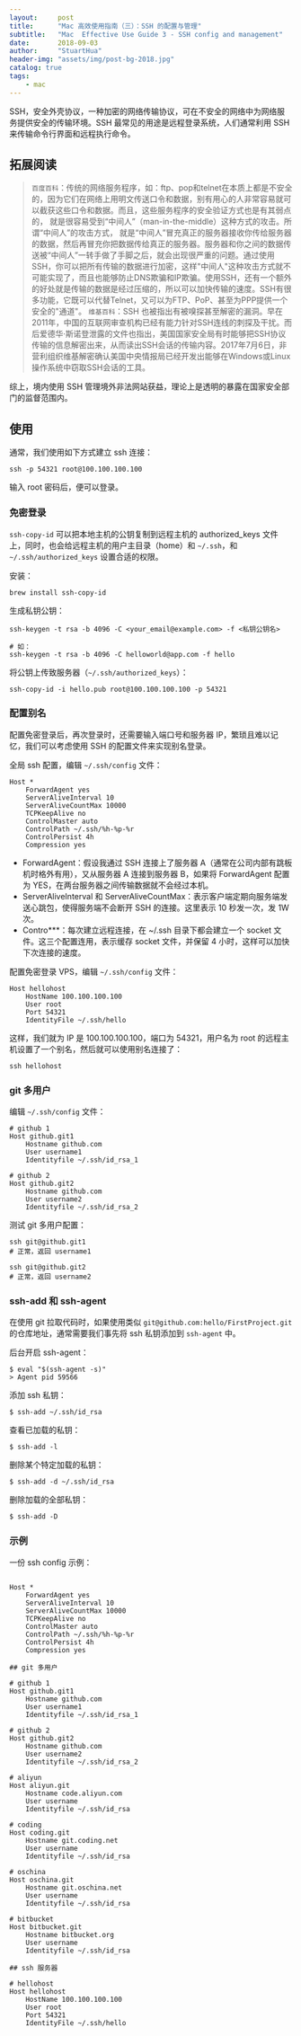 ```yaml
---
layout:     post
title:      "Mac 高效使用指南（三）：SSH 的配置与管理"
subtitle:   "Mac  Effective Use Guide 3 - SSH config and management"
date:       2018-09-03
author:     "StuartHua"
header-img: "assets/img/post-bg-2018.jpg"
catalog: true
tags:
    - mac
---
```


SSH，安全外壳协议，一种加密的网络传输协议，可在不安全的网络中为网络服务提供安全的传输环境。SSH 最常见的用途是远程登录系统，人们通常利用 SSH 来传输命令行界面和远程执行命令。

## 拓展阅读

> `百度百科`：传统的网络服务程序，如：ftp、pop和telnet在本质上都是不安全的，因为它们在网络上用明文传送口令和数据，别有用心的人非常容易就可以截获这些口令和数据。而且，这些服务程序的安全验证方式也是有其弱点的， 就是很容易受到“中间人”（man-in-the-middle）这种方式的攻击。所谓“中间人”的攻击方式， 就是“中间人”冒充真正的服务器接收你传给服务器的数据，然后再冒充你把数据传给真正的服务器。服务器和你之间的数据传送被“中间人”一转手做了手脚之后，就会出现很严重的问题。通过使用SSH，你可以把所有传输的数据进行加密，这样"中间人"这种攻击方式就不可能实现了，而且也能够防止DNS欺骗和IP欺骗。使用SSH，还有一个额外的好处就是传输的数据是经过压缩的，所以可以加快传输的速度。SSH有很多功能，它既可以代替Telnet，又可以为FTP、PoP、甚至为PPP提供一个安全的"通道"。
>`维基百科`：SSH 也被指出有被嗅探甚至解密的漏洞。早在2011年，中国的互联网审查机构已经有能力针对SSH连线的刺探及干扰。而后爱德华·斯诺登泄露的文件也指出，美国国家安全局有时能够把SSH协议传输的信息解密出来，从而读出SSH会话的传输内容。2017年7月6日，非营利组织维基解密确认美国中央情报局已经开发出能够在Windows或Linux操作系统中窃取SSH会话的工具。

综上，境内使用 SSH 管理境外非法网站获益，理论上是透明的暴露在国家安全部门的监督范围内。

## 使用

通常，我们使用如下方式建立 ssh 连接：

```
ssh -p 54321 root@100.100.100.100
```

输入 root 密码后，便可以登录。

### 免密登录

`ssh-copy-id` 可以把本地主机的公钥复制到远程主机的 authorized_keys 文件上，同时，也会给远程主机的用户主目录（home）和 `~/.ssh`，和 `~/.ssh/authorized_keys` 设置合适的权限。

安装：

```
brew install ssh-copy-id
```

生成私钥公钥：

```
ssh-keygen -t rsa -b 4096 -C <your_email@example.com> -f <私钥公钥名>

# 如：
ssh-keygen -t rsa -b 4096 -C helloworld@app.com -f hello
```

将公钥上传致服务器（`~/.ssh/authorized_keys`）：

```
ssh-copy-id -i hello.pub root@100.100.100.100 -p 54321
```

### 配置别名

配置免密登录后，再次登录时，还需要输入端口号和服务器 IP，繁琐且难以记忆，我们可以考虑使用 SSH 的配置文件来实现别名登录。

全局 ssh 配置，编辑 `~/.ssh/config` 文件：

```
Host *
    ForwardAgent yes
    ServerAliveInterval 10
    ServerAliveCountMax 10000
    TCPKeepAlive no
    ControlMaster auto
    ControlPath ~/.ssh/%h-%p-%r
    ControlPersist 4h
    Compression yes
```

* ForwardAgent：假设我通过 SSH 连接上了服务器 A（通常在公司内部有跳板机时格外有用），又从服务器 A 连接到服务器 B，如果将 ForwardAgent 配置为 YES，在两台服务器之间传输数据就不会经过本机。
* ServerAliveInterval 和 ServerAliveCountMax：表示客户端定期向服务端发送心跳包，使得服务端不会断开 SSH 的连接。这里表示 10 秒发一次，发 1W 次。
* Contro***：每次建立远程连接，在 ~/.ssh 目录下都会建立一个 socket 文件。这三个配置连用，表示缓存 socket 文件，并保留 4 小时，这样可以加快下次连接的速度。

配置免密登录 VPS，编辑 `~/.ssh/config` 文件：

```
Host hellohost
    HostName 100.100.100.100
    User root
    Port 54321
    IdentityFile ~/.ssh/hello
```

这样，我们就为 IP 是 100.100.100.100，端口为 54321，用户名为 root 的远程主机设置了一个别名，然后就可以使用别名连接了：

```
ssh hellohost
```

### git 多用户

编辑 `~/.ssh/config` 文件：

```
# github 1
Host github.git1
	Hostname github.com
	User username1
	Identityfile ~/.ssh/id_rsa_1

# github 2
Host github.git2
	Hostname github.com
	User username2
	Identityfile ~/.ssh/id_rsa_2
```

测试 git 多用户配置：

```
ssh git@github.git1
# 正常，返回 username1

ssh git@github.git2
# 正常，返回 username2
```

### ssh-add 和 ssh-agent

在使用 git 拉取代码时，如果使用类似 `git@github.com:hello/FirstProject.git` 的仓库地址，通常需要我们事先将 ssh 私钥添加到 `ssh-agent` 中。

后台开启 ssh-agent：

```
$ eval "$(ssh-agent -s)"
> Agent pid 59566
```

添加 ssh 私钥：

```
$ ssh-add ~/.ssh/id_rsa
```

查看已加载的私钥：

```
$ ssh-add -l
```

删除某个特定加载的私钥：

```
$ ssh-add -d ~/.ssh/id_rsa
```

删除加载的全部私钥：

```
$ ssh-add -D
```

### 示例

一份 ssh config 示例：

```

Host *
    ForwardAgent yes
    ServerAliveInterval 10
    ServerAliveCountMax 10000
    TCPKeepAlive no
    ControlMaster auto
    ControlPath ~/.ssh/%h-%p-%r
    ControlPersist 4h
    Compression yes

## git 多用户

# github 1
Host github.git1
	Hostname github.com
	User username1
	Identityfile ~/.ssh/id_rsa_1

# github 2
Host github.git2
	Hostname github.com
	User username2
	Identityfile ~/.ssh/id_rsa_2

# aliyun
Host aliyun.git
	Hostname code.aliyun.com
	User username
 	Identityfile ~/.ssh/id_rsa

# coding
Host coding.git
	Hostname git.coding.net
	User username
 	Identityfile ~/.ssh/id_rsa

# oschina
Host oschina.git
	Hostname git.oschina.net
	User username
 	Identityfile ~/.ssh/id_rsa

# bitbucket
Host bitbucket.git
	Hostname bitbucket.org
	User username
 	Identityfile ~/.ssh/id_rsa

## ssh 服务器

# hellohost
Host hellohost
    HostName 100.100.100.100
    User root
    Port 54321
    IdentityFile ~/.ssh/hello
```